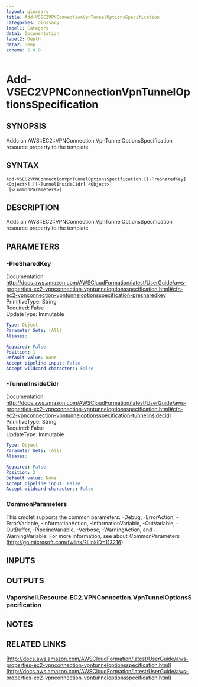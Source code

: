 ```yaml
---
layout: glossary
title: Add-VSEC2VPNConnectionVpnTunnelOptionsSpecification
categories: glossary
label1: Category
data1: Documentation
label2: Depth
data2: Deep
schema: 2.0.0
---
```


# Add-VSEC2VPNConnectionVpnTunnelOptionsSpecification

## SYNOPSIS
Adds an AWS::EC2::VPNConnection.VpnTunnelOptionsSpecification resource property to the template

## SYNTAX

```
Add-VSEC2VPNConnectionVpnTunnelOptionsSpecification [[-PreSharedKey] <Object>] [[-TunnelInsideCidr] <Object>]
 [<CommonParameters>]
```

## DESCRIPTION
Adds an AWS::EC2::VPNConnection.VpnTunnelOptionsSpecification resource property to the template

## PARAMETERS

### -PreSharedKey
Documentation: http://docs.aws.amazon.com/AWSCloudFormation/latest/UserGuide/aws-properties-ec2-vpnconnection-vpntunneloptionsspecification.html#cfn-ec2-vpnconnection-vpntunneloptionsspecification-presharedkey    
PrimitiveType: String    
Required: False    
UpdateType: Immutable

```yaml
Type: Object
Parameter Sets: (All)
Aliases:

Required: False
Position: 1
Default value: None
Accept pipeline input: False
Accept wildcard characters: False
```

### -TunnelInsideCidr
Documentation: http://docs.aws.amazon.com/AWSCloudFormation/latest/UserGuide/aws-properties-ec2-vpnconnection-vpntunneloptionsspecification.html#cfn-ec2-vpnconnection-vpntunneloptionsspecification-tunnelinsidecidr    
PrimitiveType: String    
Required: False    
UpdateType: Immutable

```yaml
Type: Object
Parameter Sets: (All)
Aliases:

Required: False
Position: 2
Default value: None
Accept pipeline input: False
Accept wildcard characters: False
```

### CommonParameters
This cmdlet supports the common parameters: -Debug, -ErrorAction, -ErrorVariable, -InformationAction, -InformationVariable, -OutVariable, -OutBuffer, -PipelineVariable, -Verbose, -WarningAction, and -WarningVariable.
For more information, see about_CommonParameters (http://go.microsoft.com/fwlink/?LinkID=113216).

## INPUTS

## OUTPUTS

### Vaporshell.Resource.EC2.VPNConnection.VpnTunnelOptionsSpecification

## NOTES

## RELATED LINKS

[http://docs.aws.amazon.com/AWSCloudFormation/latest/UserGuide/aws-properties-ec2-vpnconnection-vpntunneloptionsspecification.html](http://docs.aws.amazon.com/AWSCloudFormation/latest/UserGuide/aws-properties-ec2-vpnconnection-vpntunneloptionsspecification.html)

